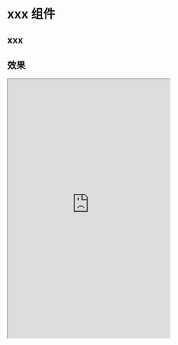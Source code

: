 # xxx 组件

## xxx

## 效果

<iframe width="375" height="600" src="https://uniapp.dcloud.net.cn/component/uniui/uni-ui.html">